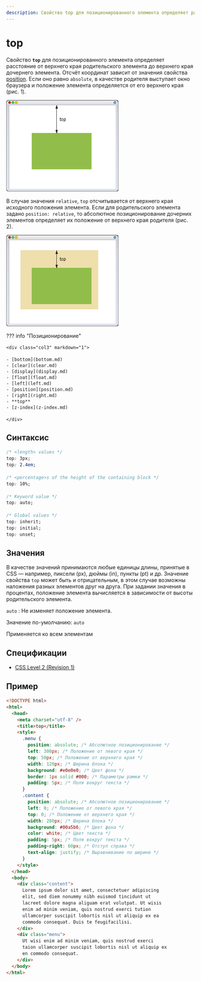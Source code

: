 ```yaml
---
description: Свойство top для позиционированного элемента определяет расстояние от верхнего края родительского элемента до верхнего края дочернего элемента
---
```


# top

Свойство **`top`** для позиционированного элемента определяет расстояние от верхнего края родительского элемента до верхнего края дочернего элемента. Отсчёт координат зависит от значения свойства [position](position.md). Если оно равно `absolute`, в качестве родителя выступает окно браузера и положение элемента определяется от его верхнего края (рис. 1).

![Рис. 1. Значение top относительно окна браузера](css_top_1.png)

В случае значения `relative`, `top` отсчитывается от верхнего края исходного положения элемента. Если для родительского элемента задано `position: relative`, то абсолютное позиционирование дочерних элементов определяет их положение от верхнего края родителя (рис. 2).

![Рис. 2. Значение top относительно родителя](css_top_2.png)

??? info "Позиционирование"

    <div class="col3" markdown="1">

    - [bottom](bottom.md)
    - [clear](clear.md)
    - [display](display.md)
    - [float](float.md)
    - [left](left.md)
    - [position](position.md)
    - [right](right.md)
    - **top**
    - [z-index](z-index.md)

    </div>

## Синтаксис

```css
/* <length> values */
top: 3px;
top: 2.4em;

/* <percentage>s of the height of the containing block */
top: 10%;

/* Keyword value */
top: auto;

/* Global values */
top: inherit;
top: initial;
top: unset;
```

## Значения

В качестве значений принимаются любые единицы длины, принятые в CSS — например, пиксели (px), дюймы (in), пункты (pt) и др. Значение свойства `top` может быть и отрицательным, в этом случае возможны наложения разных элементов друг на друга. При задании значения в процентах, положение элемента вычисляется в зависимости от высоты родительского элемента.

`auto`
: Не изменяет положение элемента.

Значение по-умолчанию: `auto`

Применяется ко всем элементам

## Спецификации

- [CSS Level 2 (Revision 1)](http://www.w3.org/TR/CSS2/visuren.html#propdef-top)

## Пример

```html
<!DOCTYPE html>
<html>
  <head>
    <meta charset="utf-8" />
    <title>top</title>
    <style>
      .menu {
        position: absolute; /* Абсолютное позиционирование */
        left: 300px; /* Положение от левого края */
        top: 50px; /* Положение от верхнего края */
        width: 120px; /* Ширина блока */
        background: #e0e0e0; /* Цвет фона */
        border: 1px solid #000; /* Параметры рамки */
        padding: 5px; /* Поля вокруг текста */
      }
      .content {
        position: absolute; /* Абсолютное позиционирование */
        left: 0; /* Положение от левого края */
        top: 0; /* Положение от верхнего края */
        width: 280px; /* Ширина блока */
        background: #00a5b6; /* Цвет фона */
        color: white; /* Цвет текста */
        padding: 5px; /* Поля вокруг текста */
        padding-right: 60px; /* Отступ справа */
        text-align: justify; /* Выравнивание по ширине */
      }
    </style>
  </head>
  <body>
    <div class="content">
      Lorem ipsum dolor sit amet, consectetuer adipiscing
      elit, sed diem nonummy nibh euismod tincidunt ut
      lacreet dolore magna aliguam erat volutpat. Ut wisis
      enim ad minim veniam, quis nostrud exerci tution
      ullamcorper suscipit lobortis nisl ut aliquip ex ea
      commodo consequat. Duis te feugifacilisi.
    </div>
    <div class="menu">
      Ut wisi enim ad minim veniam, quis nostrud exerci
      taion ullamcorper suscipit lobortis nisl ut aliquip ex
      en commodo consequat.
    </div>
  </body>
</html>
```
